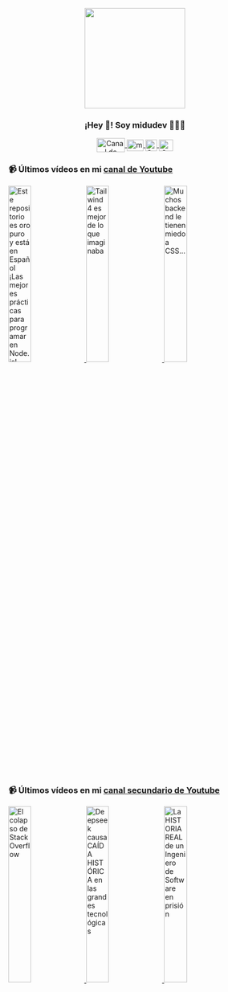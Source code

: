 <p align="center" width="300">
   <img align="center" width="200" src="https://user-images.githubusercontent.com/1561955/106762302-fda9de00-6635-11eb-99be-3ef744e60c0e.png" />
   <h3 align="center">¡Hey 👋! Soy midudev 👨🏻‍💻</h3>
</p>

<p align="center">
   <a href="https://twitch.tv/midudev" target="blank">
    <img align="center" src="https://upload.wikimedia.org/wikipedia/commons/c/ce/Twitch_logo_2019.svg" alt="Canal de Twitch de midudev" height="28px" width="56px" />
  </a>
  <span style="width: 8px;"> </span>
   <a href="https://youtube.com/midudev" target="blank">
    <img align="center" src="https://upload.wikimedia.org/wikipedia/commons/0/09/YouTube_full-color_icon_%282017%29.svg" alt="midudev" height="23px" width="33px" />
  </a>
  <span style="width: 8px;"> </span>
  <a href="https://instagram.com/midu.dev" target="blank">
    <img align="center" src="https://upload.wikimedia.org/wikipedia/commons/e/e7/Instagram_logo_2016.svg" alt="Canal de Instagram de midu.dev" height="23px" width="23px" />
  </a>
  <span style="width: 8px;"> </span>
  <a href="https://twitter.com/midudev" target="blank">
    <img align="center" src="https://upload.wikimedia.org/wikipedia/commons/thumb/6/6f/Logo_of_Twitter.svg/2491px-Logo_of_Twitter.svg.png" alt="Canal de Twitter de midudev" height="23px" width="28px" />
  </a>
</p>

### 📹 Últimos vídeos en mi [canal de Youtube](https://youtube.com/midudev?sub_confirmation=1)

<a href='https://youtu.be/YV8umc_pPo0' target='_blank'>
  <img width='30%' src='https://img.youtube.com/vi/YV8umc_pPo0/mqdefault.jpg' alt='Este repositorio es oro puro y está en Español ¡Las mejores prácticas para programar en Node.js!' />
</a>
<a href='https://youtu.be/aWZkF-mxAyA' target='_blank'>
  <img width='30%' src='https://img.youtube.com/vi/aWZkF-mxAyA/mqdefault.jpg' alt='Tailwind 4 es mejor de lo que imaginaba' />
</a>
<a href='https://youtu.be/Vhl9_nHHRIo' target='_blank'>
  <img width='30%' src='https://img.youtube.com/vi/Vhl9_nHHRIo/mqdefault.jpg' alt='Muchos backend le tienen miedo a CSS...' />
</a>

### 📹 Últimos vídeos en mi [canal secundario de Youtube](https://youtube.com/midulive?sub_confirmation=1)

<a href='https://youtu.be/pLm4JPj-tUc' target='_blank'>
  <img width='30%' src='https://img.youtube.com/vi/pLm4JPj-tUc/mqdefault.jpg' alt='El colapso de Stack Overflow' />
</a>
<a href='https://youtu.be/GmEuz0uNpn4' target='_blank'>
  <img width='30%' src='https://img.youtube.com/vi/GmEuz0uNpn4/mqdefault.jpg' alt='Deepseek causa CAÍDA HISTÓRICA en las grandes tecnológicas' />
</a>
<a href='https://youtu.be/geMw0OZcaak' target='_blank'>
  <img width='30%' src='https://img.youtube.com/vi/geMw0OZcaak/mqdefault.jpg' alt='La HISTORIA REAL de un Ingeniero de Software en prisión' />
</a>